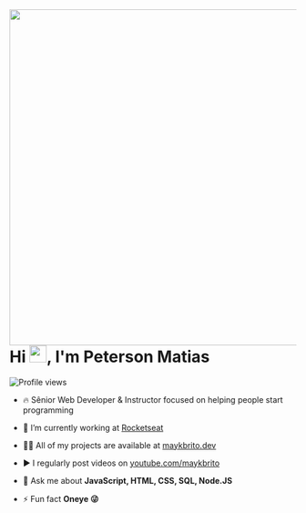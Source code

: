 

<!--
**Petersonmatias/Petersonmatias** is a ✨ _special_ ✨ repository because its `README.md` (this file) appears on your GitHub profile.

Here are some ideas to get you started:


-->
<img align="right" height="590em" src="https://github.com/Petersonmatias/cracha-nlw.git"/>
<h1 align="left">Hi <img src="https://raw.githubusercontent.com/kaueMarques/kaueMarques/master/hi.gif" width="30px">, I'm Peterson Matias</h1>
<p align="left"> <img src="https://komarev.com/ghpvc/?username=maykbrito&color=yellow" alt="Profile views" /> </p>

- 🔥 Sênior Web Developer & Instructor focused on helping people start programming 

- 🔭 I’m currently working at [Rocketseat](https://github.com/Rocketseat)

- 👨‍💻 All of my projects are available at [maykbrito.dev](https://maykbrito.dev)

- ▶️ I regularly post videos on [youtube.com/maykbrito](https://youtube.com/maykbrito)

- 💬 Ask me about **JavaScript, HTML, CSS, SQL, Node.JS**

- ⚡ Fun fact **Oneye 😜**

<br><br>
